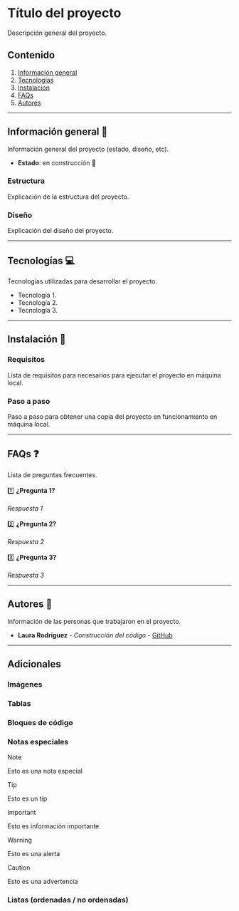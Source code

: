 # Título del proyecto 
Descripción general del proyecto.

## Contenido 
1. [Información general](#info-general)
2. [Tecnologías](#tecno)
3. [Instalacion](#install)
4. [FAQs](#faqs)
5. [Autores](#autores)

---
   
## Información general :speech_balloon:
<a name="info-general"></a>
Información general del proyecto (estado, diseño, etc).

- **Estado**: en construcción :hammer:
  
### Estructura 
Explicación de la estructura del proyecto.

### Diseño
Explicación del diseño del proyecto.
  
---

## Tecnologías :computer:
<a name="tecno"></a>
Tecnologías utilizadas para desarrollar el proyecto.
- Tecnología 1.
- Tecnología 2.
- Tecnología 3.

---

## Instalación :wrench:
<a name="install"></a>

### Requisitos 
Lista de requisitos para necesarios para ejecutar el proyecto en máquina local. 

### Paso a paso 
Paso a paso para obtener una copia del proyecto en funcionamiento en máquina local. 

---

## FAQs :question:
<a name="faqs"></a>
Lista de preguntas frecuentes. <br>  
:one: **¿Pregunta 1?** <br>  
*Respuesta 1* <br>  
:two: **¿Pregunta 2?** <br>  
*Respuesta 2* <br>  
:three: **¿Pregunta 3?** <br>  
*Respuesta 3* 

---

## Autores :woman:
<a name="autores"></a>
Información de las personas que trabajaron en el proyecto.

- **Laura Rodríguez** - *Construcción del código* - [GitHub](https://github.com/laura2ndrea)

---

## Adicionales 
### Imágenes
### Tablas 

### Bloques de código 

### Notas especiales 
> [!NOTE]
>Esto es una nota especial

> [!TIP]
> Esto es un tip

> [!IMPORTANT]  
> Esto es información importante

> [!WARNING]  
> Esto es una alerta

> [!CAUTION]
> Esto es una advertencia
> 
### Listas (ordenadas / no ordenadas) 
